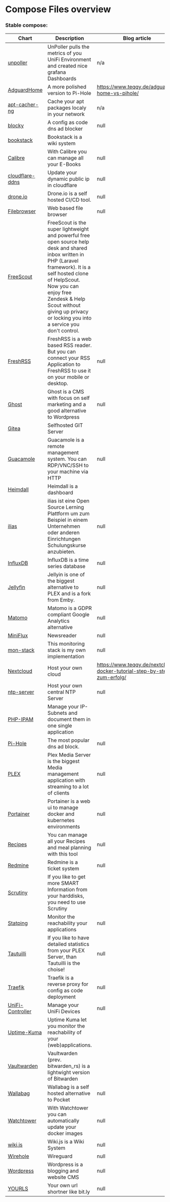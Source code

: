 # Compose Files overview
### Stable compose:
| Chart | Description | Blog article | YouTube Video |
| ----- | ----------- | ------------ | ------------- |
| [unpoller](/../tree/master/compose-files/applications/unpoller) | UnPoller pulls the metrics of you UniFi Environment and created nice grafana Dashboards | n/a | n/a |
| [AdguardHome](/../tree/master/compose-files/applications/AdguardHome) | A more polished version to Pi-Hole | https://www.teqqy.de/adguard-home-vs-pihole/ | null |
| [apt-cacher-ng](/../tree/master/compose-files/applications/apt-cacher-ng) | Cache your apt packages localy in your network | n/a | https://youtube.com/test |
| [blocky](/../tree/master/compose-files/applications/blocky) | A config as code dns ad blocker | null | null |
| [bookstack](/../tree/master/compose-files/applications/bookstack) | Bookstack is a wiki system |  | https://www.youtube.com/watch?v=FarZzeePgds |
| [Calibre](/../tree/master/compose-files/applications/Calibre) | With Calibre you can manage all your E-Books | null | null |
| [cloudflare-ddns](/../tree/master/compose-files/applications/cloudflare-ddns) | Update your dynamic public ip in cloudflare | null | null |
| [drone.io](/../tree/master/compose-files/applications/drone.io) | Drone.io is a self hosted CI/CD tool. | null | null |
| [Filebrowser](/../tree/master/compose-files/applications/Filebrowser) | Web based file browser | null | null |
| [FreeScout](/../tree/master/compose-files/applications/FreeScout) | FreeScout is the super lightweight and powerful free open source help desk and shared inbox written in PHP (Laravel framework). It is a self hosted clone of HelpScout. Now you can enjoy free Zendesk & Help Scout without giving up privacy or locking you into a service you don't control. |  | https://www.youtube.com/watch?v=OgKFAlunEL4 |
| [FreshRSS](/../tree/master/compose-files/applications/FreshRSS) | FreshRSS is a web based RSS reader. But you can connect your RSS Application to FreshRSS to use it on your mobile or desktop. | null | null |
| [Ghost](/../tree/master/compose-files/applications/Ghost) | Ghost is a CMS with focus on self marketing and a good alternative to Wordpress | null | null |
| [Gitea](/../tree/master/compose-files/applications/Gitea) | Selfhosted GIT Server |  | https://www.youtube.com/watch?v=2h-gkICAcbk |
| [Guacamole](/../tree/master/compose-files/applications/Guacamole) | Guacamole is a remote management system. You can RDP/VNC/SSH to your machine via HTTP | null | null |
| [Heimdall](/../tree/master/compose-files/applications/Heimdall) | Heimdall is a dashboard |  | https://www.youtube.com/watch?v=Dmw7nAEizWk&t=2s |
| [ilias](/../tree/master/compose-files/applications/ilias) | ilias ist eine Open Source Lerning Plattform um zum Beispiel in einem Unternehmen oder anderen Einrichtungen Schulungskurse anzubieten. | null | null |
| [InfluxDB](/../tree/master/compose-files/applications/InfluxDB) | InfluxDB is a time series database | null | null |
| [Jellyfin](/../tree/master/compose-files/applications/Jellyfin) | Jellyin is one of the biggest alternative to PLEX and is a fork from Emby. | null | null |
| [Matomo](/../tree/master/compose-files/applications/Matomo) | Matomo is a GDPR compliant Google Analytics alternative | null | null |
| [MiniFlux](/../tree/master/compose-files/applications/MiniFlux) | Newsreader | null | null |
| [mon-stack](/../tree/master/compose-files/applications/mon-stack) | This monitoring stack is my own implementation | null | null |
| [Nextcloud](/../tree/master/compose-files/applications/Nextcloud) | Host your own cloud | https://www.teqqy.de/nextcloud-docker-tutorial-step-by-step-zum-erfolg/ | null |
| [ntp-server](/../tree/master/compose-files/applications/ntp-server) | Host your own central NTP Server | null | null |
| [PHP-IPAM](/../tree/master/compose-files/applications/PHP-IPAM) | Manage your IP-Subnets and document them in one single application |  | https://www.youtube.com/watch?v=oUAkkJJS_AY |
| [Pi-Hole](/../tree/master/compose-files/applications/Pi-Hole) | The most popular dns ad block. | null | null |
| [PLEX](/../tree/master/compose-files/applications/PLEX) | Plex Media Server is the biggest Media management application with streaming to a lot of clients | null | null |
| [Portainer](/../tree/master/compose-files/applications/Portainer) | Portainer is a web ui to manage docker and kubernetes environments | null | null |
| [Recipes](/../tree/master/compose-files/applications/Recipes) | You can manage all your Recipes and meal planning with this tool | null | null |
| [Redmine](/../tree/master/compose-files/applications/Redmine) | Redmine is a ticket system | null | null |
| [Scrutiny](/../tree/master/compose-files/applications/Scrutiny) | If you like to get more SMART Information from your harddisks, you need to use Scrutiny |  | https://www.youtube.com/watch?v=7xCZqIrL5es |
| [Statping](/../tree/master/compose-files/applications/Statping) | Monitor the reachability your applications | null | null |
| [Tautuilli](/../tree/master/compose-files/applications/Tautuilli) | If you like to have detailed statistics from your PLEX Server, than Tautuilli is the choise! | null | null |
| [Traefik](/../tree/master/compose-files/applications/Traefik) | Traefik is a reverse proxy for config as code deployment | null | null |
| [UniFi-Controller](/../tree/master/compose-files/applications/UniFi-Controller) | Manage your UniFi Devices | null | null |
| [Uptime-Kuma](/../tree/master/compose-files/applications/Uptime-Kuma) | Uptime Kuma let you monitor the reachability of your (web)applications. |  | https://www.youtube.com/watch?v=9x8svLK9gmo |
| [Vaultwarden](/../tree/master/compose-files/applications/Vaultwarden) | Vaultwarden (prev. bitwarden_rs) is a lightwight version of Bitwarden |  | https://www.youtube.com/watch?v=x9672BUn9UA |
| [Wallabag](/../tree/master/compose-files/applications/Wallabag) | Wallabag is a self hosted alternative to Pocket | null | null |
| [Watchtower](/../tree/master/compose-files/applications/Watchtower) | With Watchtower you can automatically update your docker images | null | null |
| [wiki.js](/../tree/master/compose-files/applications/wiki.js) | Wiki.js is a Wiki System | null | null |
| [Wirehole](/../tree/master/compose-files/applications/Wirehole) | Wireguard | null | null |
| [Wordpress](/../tree/master/compose-files/applications/Wordpress) | Wordpress is a blogging and website CMS | null | null |
| [YOURLS](/../tree/master/compose-files/applications/YOURLS) | Your own url shortner like bit.ly | null | null |
